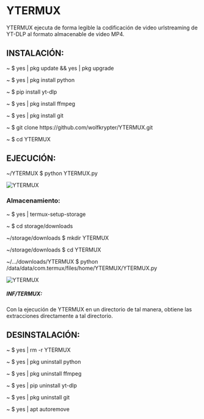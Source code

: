 # YTERMUX
YTERMUX ejecuta de forma legible la codificación de video urlstreaming de YT-DLP al formato almacenable de video MP4.

<h2>INSTALACIÓN:</h2>
<p>~ $ yes | pkg update && yes | pkg upgrade</p>
<p>~ $ yes | pkg install python</p>
<p>~ $ pip install yt-dlp</p>
<p>~ $ yes | pkg install ffmpeg</p>
<p>~ $ yes | pkg install git</p>
<p>~ $ git clone https://github.com/wolfkrypter/YTERMUX.git</p>
<p>~ $ cd YTERMUX</p>

<h2>EJECUCIÓN:</h2>
<p>~/YTERMUX $ python YTERMUX.py</p>
<img src="https://i.imgur.com/h728pFX.jpeg" alt="YTERMUX">
<h3>Almacenamiento:</h3>
<p>~ $ yes | termux-setup-storage</p>
<p>~ $ cd storage/downloads</p>
<p>~/storage/downloads $ mkdir YTERMUX</p>
<p>~/storage/downloads $ cd YTERMUX</p>
<p>~/.../downloads/YTERMUX $ python /data/data/com.termux/files/home/YTERMUX/YTERMUX.py</p>
<img src="https://i.imgur.com/qN5LmhA.jpeg" alt="YTERMUX">

<h5>INF/TERMUX:</h5>
<p>Con la ejecución de YTERMUX en un directorio de tal manera, obtiene las extracciones directamente a tal directorio.</p>
<h2>DESINSTALACIÓN:</h2>

<p>~ $ yes | rm -r YTERMUX</p>
<p>~ $ yes | pkg uninstall python</p>
<p>~ $ yes | pkg uninstall ffmpeg</p>
<p>~ $ yes | pip uninstall yt-dlp</p>
<p>~ $ yes | pkg uninstall git </p>
<p>~ $ yes | apt autoremove</p>

